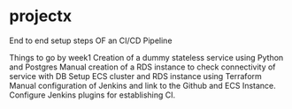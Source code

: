 # projectx
End to end setup steps OF an CI/CD Pipeline

Things to go by week1
Creation of a dummy stateless service using Python and Postgres
Manual creation of a RDS instance to check connectivity of service with DB
Setup ECS cluster and RDS instance using Terraform
Manual configuration of Jenkins and link to the Github and ECS Instance.
Configure Jenkins plugins for establishing CI.

